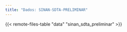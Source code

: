 ```yaml
---
title: "Dados: SINAN-SDTA-PRELIMINAR"
---
```


{{< remote-files-table "data" "sinan_sdta_preliminar" >}}

